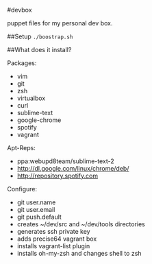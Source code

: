 #devbox

puppet files for my personal dev box.

##Setup
`./boostrap.sh`

##What does it install?

Packages:  
* vim
* git
* zsh
* virtualbox
* curl
* sublime-text
* google-chrome
* spotify
* vagrant

Apt-Reps:  
* ppa:webupd8team/sublime-text-2 
* http://dl.google.com/linux/chrome/deb/
* http://repository.spotify.com

Configure:
* git user.name
* git user.email
* git push.default
* creates ~/dev/src and ~/dev/tools directories
* generates ssh private key
* adds precise64 vagrant box
* installs vagrant-list plugin
* installs oh-my-zsh and changes shell to zsh